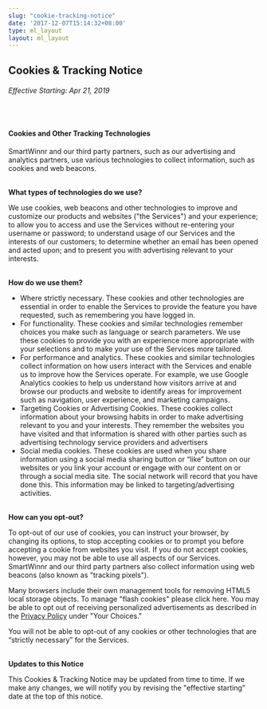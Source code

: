 ```yaml
---
slug: "cookie-tracking-notice"
date: '2017-12-07T15:14:32+08:00'
type: ml_layout
layout: ml_layout
---
```


<section class="">
  <div class="padding50 ml-pure-white-background">
    <div class="row  ml_div_contents_in_center">
      <!-- <div class="col-lg-3 col-md-12 col-sm-12 col-xs-12 div_sticky_privacy">
        <h4><b>Table of Contents</b></h4><br>
        <p><b><a href="#policy-covers"> What this policy covers</a></b></p>  
        <p><b><a href="#information-we-collect-about-you">  What information we collect about you</a></b></p>
        <p><b><a href="">  How we use information we collect</a></b></p>
        <p><b><a href=""> How we share information we collect</a></b></p>
        <p><b><a href="">  How we store and secure information we collect</a></b></p> 
        <p><b><a href="">  How to access and control your information</a></b></p>
        <p><b><a href=""> How we transfer information we collect internationally</a></b></p>
        <p><b><a href=""> Other important privacy information</a></b></p>  
      </div> -->
      <div class="col-lg-8 col-md-12 col-sm-12 col-xs-12">
        <h2><b>Cookies & Tracking Notice</b></h2>
        <h6>Effective Starting: Apr 21, 2019</h6>
        <br>
      <section >  
        <div id="policy-covers">
          <h4><b>Cookies and Other Tracking Technologies</b></h4>
          <p>
         SmartWinnr and our third party partners, such as our advertising and analytics partners, use various technologies to collect information, such as cookies and web beacons. </p>   
          <br>       
         <b>What types of technologies do we use?</b>
         <p>
          We use cookies, web beacons and other technologies to improve and customize our products and websites ("the Services") and your experience; to allow you to access and use the Services without re-entering your username or password; to understand usage of our Services and the interests of our customers; to determine whether an email has been opened and acted upon; and to present you with advertising relevant to your interests.
          </p><br>
        <b>How do we use them?</b>
        <ul>
        <li>Where strictly necessary.  These cookies and other technologies are essential in order to enable the Services to provide the feature you have requested, such as remembering you have logged in.</li>
        <li>For functionality.  These cookies and similar technologies remember choices you make such as language or search parameters. We use these cookies to provide you with an experience more appropriate with your selections and to make your use of the Services more tailored.</li>
        <li>For performance and analytics.  These cookies and similar technologies collect information on how users interact with the Services and enable us to improve how the Services operate. For example, we use Google Analytics cookies to help us understand how visitors arrive at and browse our products and website to identify areas for improvement such as navigation, user experience, and marketing campaigns. </li>
        <li> Targeting Cookies or Advertising Cookies.  These cookies collect information about your browsing habits in order to make advertising relevant to you and your interests. They remember the websites you have visited and that information is shared with other parties such as advertising technology service providers and advertisers</li>
        <li>
        Social media cookies. These cookies are used when you share information using a social media sharing button or “like” button on our websites or you link your account or engage with our content on or through a social media site. The social network will record that you have done this. This information may be linked to targeting/advertising activities.
        </li>
        </ul>
        <br>
        <b>How can you opt-out?</b>
        <p>To opt-out of our use of cookies, you can instruct your browser, by changing its options, to stop accepting cookies or to prompt you before accepting a cookie from websites you visit. If you do not accept cookies, however, you may not be able to use all aspects of our Services. SmartWinnr and our third party partners also collect information using web beacons (also known as "tracking pixels").</p>
        <p>
        Many browsers include their own management tools for removing HTML5 local storage objects. To manage "flash cookies" please click here. You may be able to opt out of receiving personalized advertisements as described in the <a href="/trust/privacy-policy" class="ml_custom_link">Privacy Policy</a> under "Your Choices."</p>
        <p>
        You will not be able to opt-out of any cookies or other technologies that are “strictly necessary” for the Services.
        </p>
        <br>
        <b>Updates to this Notice </b>
        <p>
          This Cookies & Tracking Notice may be updated from time to time.  If we make any changes, we will notify you by revising the "effective starting" date at the top of this notice.</p>
      </div>
        <div>
    </section>  

   </div>
    </div>
  </div>
</section>
